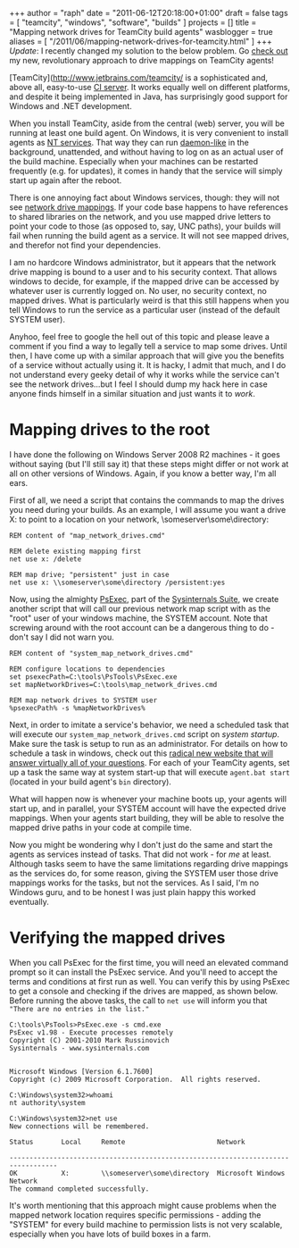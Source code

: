 +++
author = "raph"
date = "2011-06-12T20:18:00+01:00"
draft = false
tags = [ "teamcity", "windows", "software", "builds" ]
projects = []
title = "Mapping network drives for TeamCity build agents"
wasblogger = true
aliases = [ "/2011/06/mapping-network-drives-for-teamcity.html" ]
+++
*Update*: I recently changed my solution to the below problem. Go [check out](/2011/12/revisited-mapping-network-drives-for.html) my new, revolutionary approach to drive mappings on TeamCity agents!

[TeamCity](http://www.jetbrains.com/teamcity/ is a sophisticated and, above all, easy-to-use [CI server](http://en.wikipedia.org/wiki/Continuous_integration). It works equally well on different platforms, and despite it being implemented in Java, has surprisingly good support for Windows and .NET development.

When you install TeamCity, aside from the central (web) server, you will be running at least one build agent. On Windows, it is very convenient to install agents as [NT services](http://en.wikipedia.org/wiki/Windows_service). That way they can run [daemon-like](http://en.wikipedia.org/wiki/Daemon_%28computer_software%29) in the background, unattended, and without having to log on as an actual user of the build machine. Especially when your machines can be restarted frequently (e.g. for updates), it comes in handy that the service will simply start up again after the reboot.

There is one annoying fact about Windows services, though: they will not see [network drive mappings](http://en.wikipedia.org/wiki/Network_share). If your code base happens to have references to shared libraries on the network, and you use mapped drive letters to point your code to those (as opposed to, say, UNC paths), your builds will fail when running the build agent as a service. It will not see mapped drives, and therefor not find your dependencies.

I am no hardcore Windows administrator, but it appears that the network drive mapping is bound to a user and to his security context. That allows windows to decide, for example, if the mapped drive can be accessed by whatever user is currently logged on. No user, no security context, no mapped drives. What is particularly weird is that this still happens when you tell Windows to run the service as a particular user (instead of the default SYSTEM user).

Anyhoo, feel free to google the hell out of this topic and please leave a comment if you find a way to legally tell a service to map some drives. Until then, I have come up with a similar approach that will give you the benefits of a service without actually using it. It is hacky, I admit that much, and I do not understand every geeky detail of why it works while the service can't see the network drives...but I feel I should dump my hack here in case anyone finds himself in a similar situation and just wants it to *work*.

# Mapping drives to the root
I have done the following on Windows Server 2008 R2 machines - it goes without saying (but I'll still say it) that these steps might differ or not work at all on other versions of Windows. Again, if you know a better way, I'm all ears.

First of all, we need a script that contains the commands to map the drives you need during your builds. As an example, I will assume you want a drive X: to point to a location on your network, \\someserver\some\directory:

    REM content of "map_network_drives.cmd"
    
    REM delete existing mapping first
    net use x: /delete
    
    REM map drive; "persistent" just in case
    net use x: \\someserver\some\directory /persistent:yes

Now, using the almighty [PsExec](http://technet.microsoft.com/en-us/sysinternals/bb897553), part of the [Sysinternals Suite](http://technet.microsoft.com/en-us/sysinternals/bb842062), we create another script that will call our previous network map script with as the "root" user of your windows machine, the SYSTEM account. Note that screwing around with the root account can be a dangerous thing to do - don't say I did not warn you.

    REM content of "system_map_network_drives.cmd"
    
    REM configure locations to dependencies 
    set psexecPath=C:\tools\PsTools\PsExec.exe
    set mapNetworkDrives=C:\tools\map_network_drives.cmd 
    
    REM map network drives to SYSTEM user 
    %psexecPath% -s %mapNetworkDrives%

Next, in order to imitate a service's behavior, we need a scheduled task that will execute our `system_map_network_drives.cmd` script on *system startup*. Make sure the task is setup to run as an administrator. For details on how to schedule a task in windows, check out this [radical new website that will answer virtually all of your questions](http://en.lmgtfy.com/?q=scheduled+task+windows). For each of your TeamCity agents, set up a task the same way at system start-up that will execute `agent.bat start` (located in your build agent's `bin` directory).

What will happen now is whenever your machine boots up, your agents will start up, and in parallel, your SYSTEM account will have the expected drive mappings. When your agents start building, they will be able to resolve the mapped drive paths in your code at compile time.

Now you might be wondering why I don't just do the same and start the agents as services instead of tasks. That did not work - for *me* at least. Although tasks seem to have the same limitations regarding drive mappings as the services do, for some reason, giving the SYSTEM user those drive mappings works for the tasks, but not the services. As I said, I'm no Windows guru, and to be honest I was just plain happy this worked eventually.

# Verifying the mapped drives
When you call PsExec for the first time, you will need an elevated command prompt so it can install the PsExec service. And you'll need to accept the terms and conditions at first run as well. You can verify this by using PsExec to get a console and checking if the drives are mapped, as shown below. Before running the above tasks, the call to `net use` will inform you that `"There are no entries in the list."`

    C:\tools\PsTools>PsExec.exe -s cmd.exe
    PsExec v1.98 - Execute processes remotely
    Copyright (C) 2001-2010 Mark Russinovich
    Sysinternals - www.sysinternals.com
    
    
    Microsoft Windows [Version 6.1.7600]
    Copyright (c) 2009 Microsoft Corporation.  All rights reserved.
    
    C:\Windows\system32>whoami
    nt authority\system
    
    C:\Windows\system32>net use
    New connections will be remembered.

    Status       Local     Remote                       Network
    
    ----------------------------------------------------------------------------------
    OK           X:        \\someserver\some\directory  Microsoft Windows Network
    The command completed successfully.

It's worth mentioning that this approach might cause problems when the mapped network location requires specific permissions - adding the "SYSTEM" for every build machine to permission lists is not very scalable, especially when you have lots of build boxes in a farm.
